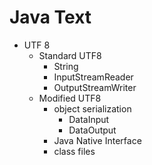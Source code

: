 # Java Text

- UTF 8
    - Standard UTF8
        - String
        - InputStreamReader
        - OutputStreamWriter
    - Modified UTF8
        - object serialization
            - DataInput
            - DataOutput
        - Java Native Interface
        - class files
